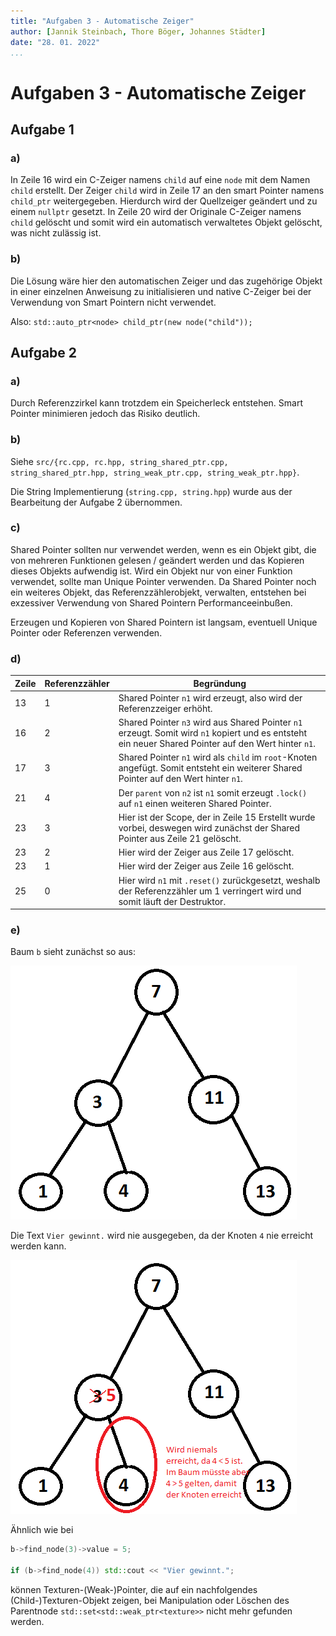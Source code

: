 ```yaml
---
title: "Aufgaben 3 - Automatische Zeiger"
author: [Jannik Steinbach, Thore Böger, Johannes Städter]
date: "28. 01. 2022"
...
```


# Aufgaben 3 - Automatische Zeiger

## Aufgabe 1

### a)

In Zeile 16 wird ein C-Zeiger namens `child` auf eine `node` mit dem Namen `child` erstellt. Der Zeiger `child` wird in Zeile 17 an den smart Pointer namens `child_ptr` weitergegeben. Hierdurch wird der Quellzeiger geändert und zu einem `nullptr` gesetzt. In Zeile 20 wird der Originale C-Zeiger namens `child` gelöscht und somit wird ein automatisch verwaltetes Objekt gelöscht, was nicht zulässig ist.

### b)

Die Lösung wäre hier den automatischen Zeiger und das zugehörige Objekt in einer einzelnen Anweisung zu initialisieren und native C-Zeiger bei der Verwendung von Smart Pointern nicht verwendet.

Also: `std::auto_ptr<node> child_ptr(new node("child"));`

## Aufgabe 2

### a)

Durch Referenzzirkel kann trotzdem ein Speicherleck entstehen. Smart Pointer minimieren jedoch das Risiko deutlich.

### b)

Siehe `src/{rc.cpp, rc.hpp, string_shared_ptr.cpp, string_shared_ptr.hpp, string_weak_ptr.cpp, string_weak_ptr.hpp}`.

Die String Implementierung (`string.cpp, string.hpp`) wurde aus der Bearbeitung der Aufgabe 2 übernommen.

### c)

Shared Pointer sollten nur verwendet werden, wenn es ein Objekt gibt, die von mehreren Funktionen gelesen / geändert werden und das Kopieren dieses Objekts aufwendig ist. Wird ein Objekt nur von einer Funktion verwendet, sollte man Unique Pointer verwenden. Da Shared Pointer noch ein weiteres Objekt, das Referenzzählerobjekt, verwalten, entstehen bei exzessiver Verwendung von Shared Pointern Performanceeinbußen.

Erzeugen und Kopieren von Shared Pointern ist langsam, eventuell Unique Pointer oder Referenzen verwenden.

### d)

| Zeile | Referenzzähler | Begründung                                                                                                                                           |
| ----- | -------------- | ---------------------------------------------------------------------------------------------------------------------------------------------------- |
| 13    | 1              | Shared Pointer `n1` wird erzeugt, also wird der Referenzzeiger erhöht.                                                                               |
| 16    | 2              | Shared Pointer `n3` wird aus Shared Pointer `n1` erzeugt. Somit wird `n1` kopiert und es entsteht ein neuer Shared Pointer auf den Wert hinter `n1`. |
| 17    | 3              | Shared Pointer `n1` wird als `child` im `root`-Knoten angefügt. Somit entsteht ein weiterer Shared Pointer auf den Wert hinter `n1`.                 |
| 21    | 4              | Der `parent` von `n2` ist `n1` somit erzeugt `.lock()` auf `n1` einen weiteren Shared Pointer.                                                       |
| 23    | 3              | Hier ist der Scope, der in Zeile 15 Erstellt wurde vorbei, deswegen wird zunächst der Shared Pointer aus Zeile 21 gelöscht.                          |
| 23    | 2              | Hier wird der Zeiger aus Zeile 17 gelöscht.                                                                                                          |
| 23    | 1              | Hier wird der Zeiger aus Zeile 16 gelöscht.                                                                                                          |
| 25    | 0              | Hier wird `n1` mit `.reset()` zurückgesetzt, weshalb der Referenzzähler um 1 verringert wird und somit läuft der Destruktor.                         |

### e)

Baum `b` sieht zunächst so aus:

![btree](images/btree.png)

Die Text `Vier gewinnt.` wird nie ausgegeben, da der Knoten `4` nie erreicht werden kann.

![btree2](images/btree2.png)

Ähnlich wie bei

```cpp
b->find_node(3)->value = 5;

if (b->find_node(4)) std::cout << "Vier gewinnt.";
```

können Texturen-(Weak-)Pointer, die auf ein nachfolgendes (Child-)Texturen-Objekt zeigen, bei Manipulation oder Löschen des Parentnode `std::set<std::weak_ptr<texture>>` nicht mehr gefunden werden.
